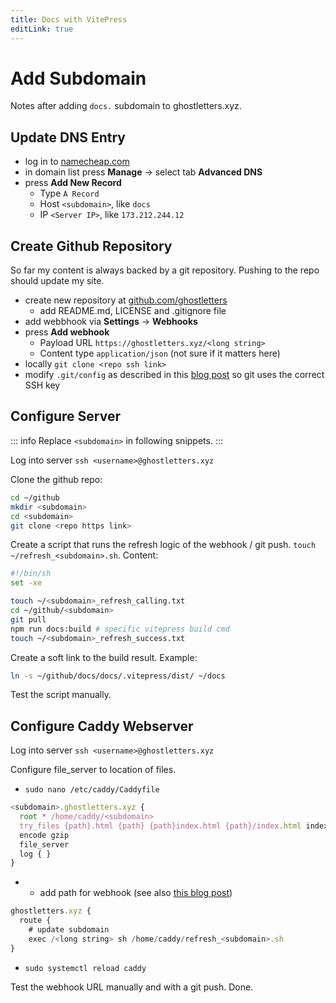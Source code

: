 ```yaml
---
title: Docs with VitePress
editLink: true
---
```



# Add Subdomain

Notes after adding `docs.` subdomain to ghostletters.xyz.

## Update DNS Entry

- log in to [namecheap.com](https://www.namecheap.com)
- in domain list press __Manage__ -> select tab __Advanced DNS__
- press __Add New Record__
  - Type `A Record`
  - Host `<subdomain>`, like `docs`
  - IP `<Server IP>`, like `173.212.244.12`


## Create Github Repository

So far my content is always backed by a git repository. Pushing to the repo should update my site.

- create new repository at [github.com/ghostletters](https://github.com/ghostletters)
  - add README.md, LICENSE and .gitignore file
- add webbhook via __Settings__ -> __Webhooks__
- press __Add webhook__
  - Payload URL `https://ghostletters.xyz/<long string>`
  - Content type `application/json` (not sure if it matters here)
- locally `git clone <repo ssh link>`
- modify `.git/config` as described in this [blog post](https://blog.ghostletters.xyz/notes/2020/3/22/1800/) so git uses the correct SSH key

## Configure Server

::: info
Replace `<subdomain>` in following snippets.
:::

Log into server `ssh <username>@ghostletters.xyz`


Clone the github repo:
```bash
cd ~/github
mkdir <subdomain>
cd <subdomain>
git clone <repo https link>
```

Create a script that runs the refresh logic of the webhook / git push. `touch ~/refresh_<subdomain>.sh`. Content:

```bash
#!/bin/sh
set -xe

touch ~/<subdomain>_refresh_calling.txt
cd ~/github/<subdomain>
git pull
npm run docs:build # specific vitepress build cmd
touch ~/<subdomain>_refresh_success.txt
```

Create a soft link to the build result. Example:

```bash
ln -s ~/github/docs/docs/.vitepress/dist/ ~/docs
```

Test the script manually.

## Configure Caddy Webserver

Log into server `ssh <username>@ghostletters.xyz`

Configure file_server to location of files.
- `sudo nano /etc/caddy/Caddyfile`

```js
<subdomain>.ghostletters.xyz {
  root * /home/caddy/<subdomain>
  try_files {path}.html {path} {path}index.html {path}/index.html index.html
  encode gzip
  file_server
  log { }
}
```
-
  - add path for webhook (see also [this blog post](https://blog.ghostletters.xyz/notes/2020/4/4/))
```js
ghostletters.xyz {
  route {
    # update subdomain
    exec /<long string> sh /home/caddy/refresh_<subdomain>.sh
}

```
- `sudo systemctl reload caddy`

Test the webhook URL manually and with a git push. Done.
